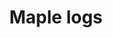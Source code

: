 ---
layout: item
title: Maple logs
item-id: 1517
datatable: true
id: 1517
name: "Maple logs"
members: false
lowalch: 32
highalch: 48
examine: "Logs cut from a maple tree."
monsters:
  - id: 2265
    name: "Dagannoth Supreme"
    members: true
    combat_level: 303
    wiki_url: "https://oldschool.runescape.wiki/w/Dagannoth_Supreme"
    drops:
      - quantity: "15-65"
        rarity: 0.0234375
        drop_requirements: null
  - id: 6594
    name: "Ent"
    members: true
    combat_level: 101
    wiki_url: "https://oldschool.runescape.wiki/w/Ent"
    drops:
      - quantity: "2"
        rarity: null
        drop_requirements: null
  - id: 7234
    name: "Ent"
    members: true
    combat_level: 86
    wiki_url: "https://oldschool.runescape.wiki/w/Ent"
    drops:
      - quantity: "2"
        rarity: null
        drop_requirements: null
---